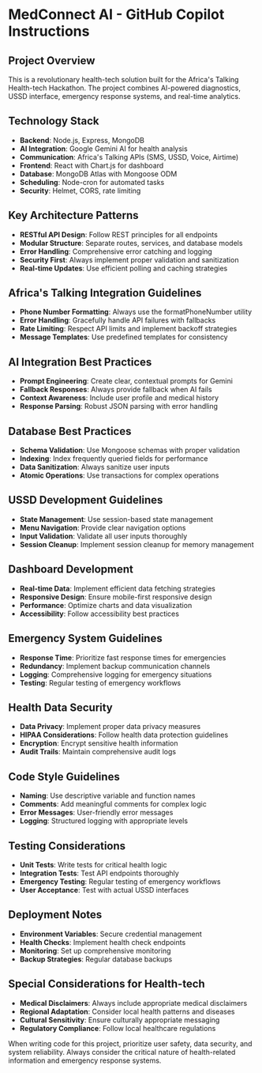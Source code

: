 <!-- Use this file to provide workspace-specific custom instructions to Copilot. For more details, visit https://code.visualstudio.com/docs/copilot/copilot-customization#_use-a-githubcopilotinstructionsmd-file -->

# MedConnect AI - GitHub Copilot Instructions

## Project Overview
This is a revolutionary health-tech solution built for the Africa's Talking Health-tech Hackathon. The project combines AI-powered diagnostics, USSD interface, emergency response systems, and real-time analytics.

## Technology Stack
- **Backend**: Node.js, Express, MongoDB
- **AI Integration**: Google Gemini AI for health analysis
- **Communication**: Africa's Talking APIs (SMS, USSD, Voice, Airtime)
- **Frontend**: React with Chart.js for dashboard
- **Database**: MongoDB Atlas with Mongoose ODM
- **Scheduling**: Node-cron for automated tasks
- **Security**: Helmet, CORS, rate limiting

## Key Architecture Patterns
- **RESTful API Design**: Follow REST principles for all endpoints
- **Modular Structure**: Separate routes, services, and database models
- **Error Handling**: Comprehensive error catching and logging
- **Security First**: Always implement proper validation and sanitization
- **Real-time Updates**: Use efficient polling and caching strategies

## Africa's Talking Integration Guidelines
- **Phone Number Formatting**: Always use the formatPhoneNumber utility
- **Error Handling**: Gracefully handle API failures with fallbacks
- **Rate Limiting**: Respect API limits and implement backoff strategies
- **Message Templates**: Use predefined templates for consistency

## AI Integration Best Practices
- **Prompt Engineering**: Create clear, contextual prompts for Gemini
- **Fallback Responses**: Always provide fallback when AI fails
- **Context Awareness**: Include user profile and medical history
- **Response Parsing**: Robust JSON parsing with error handling

## Database Best Practices
- **Schema Validation**: Use Mongoose schemas with proper validation
- **Indexing**: Index frequently queried fields for performance
- **Data Sanitization**: Always sanitize user inputs
- **Atomic Operations**: Use transactions for complex operations

## USSD Development Guidelines
- **State Management**: Use session-based state management
- **Menu Navigation**: Provide clear navigation options
- **Input Validation**: Validate all user inputs thoroughly
- **Session Cleanup**: Implement session cleanup for memory management

## Dashboard Development
- **Real-time Data**: Implement efficient data fetching strategies
- **Responsive Design**: Ensure mobile-first responsive design
- **Performance**: Optimize charts and data visualization
- **Accessibility**: Follow accessibility best practices

## Emergency System Guidelines
- **Response Time**: Prioritize fast response times for emergencies
- **Redundancy**: Implement backup communication channels
- **Logging**: Comprehensive logging for emergency situations
- **Testing**: Regular testing of emergency workflows

## Health Data Security
- **Data Privacy**: Implement proper data privacy measures
- **HIPAA Considerations**: Follow health data protection guidelines
- **Encryption**: Encrypt sensitive health information
- **Audit Trails**: Maintain comprehensive audit logs

## Code Style Guidelines
- **Naming**: Use descriptive variable and function names
- **Comments**: Add meaningful comments for complex logic
- **Error Messages**: User-friendly error messages
- **Logging**: Structured logging with appropriate levels

## Testing Considerations
- **Unit Tests**: Write tests for critical health logic
- **Integration Tests**: Test API endpoints thoroughly
- **Emergency Testing**: Regular testing of emergency workflows
- **User Acceptance**: Test with actual USSD interfaces

## Deployment Notes
- **Environment Variables**: Secure credential management
- **Health Checks**: Implement health check endpoints
- **Monitoring**: Set up comprehensive monitoring
- **Backup Strategies**: Regular database backups

## Special Considerations for Health-tech
- **Medical Disclaimers**: Always include appropriate medical disclaimers
- **Regional Adaptation**: Consider local health patterns and diseases
- **Cultural Sensitivity**: Ensure culturally appropriate messaging
- **Regulatory Compliance**: Follow local healthcare regulations

When writing code for this project, prioritize user safety, data security, and system reliability. Always consider the critical nature of health-related information and emergency response systems.
